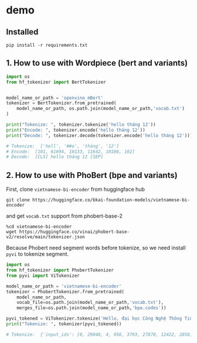 # demo
## Installed
`pip install -r requirements.txt`

## 1. How to use with Wordpiece (bert and variants)
```python
import os
from hf_tokenizer import BertTokenizer


model_name_or_path = 'openvino_mBert'
tokenizer = BertTokenizer.from_pretrained(
    model_name_or_path, os.path.join(model_name_or_path,'vocab.txt')
)

print("Tokenize: ", tokenizer.tokenize('hello tháng 12'))
print("Encode: ", tokenizer.encode('hello tháng 12'))
print("Decode: ", tokenizer.decode(tokenizer.encode('hello tháng 12')))

# Tokenize:  ['hell', '##o', 'tháng', '12']
# Encode:  [101, 61694, 10133, 11642, 10186, 102]
# Decode:  [CLS] hello tháng 12 [SEP]
```

## 2. How to use with PhoBert (bpe and variants)
First, clone `vietnamese-bi-encoder` from huggingface hub

`git clone https://huggingface.co/bkai-foundation-models/vietnamese-bi-encoder`

and get `vocab.txt` support from phobert-base-2
```
%cd vietnamese-bi-encoder
wget https://huggingface.co/vinai/phobert-base-v2/resolve/main/tokenizer.json
```
Because Phobert need segment words before tokenize, so we need install `pyvi` to tokenize segment. 

```python
import os
from hf_tokenizer import PhobertTokenizer
from pyvi import ViTokenizer

model_name_or_path = 'vietnamese-bi-encoder'
tokenizer = PhobertTokenizer.from_pretrained(
    model_name_or_path,
    vocab_file=os.path.join(model_name_or_path,'vocab.txt'),
    merges_file=os.path.join(model_name_or_path,'bpe.codes'))

pyvi_tokened = ViTokenizer.tokenize('Hello, đại học Công Nghệ Thông Tin')
print("Tokenize: ", tokenizer(pyvi_tokened))

# Tokenize:  {'input_ids': [0, 29048, 4, 956, 3793, 27870, 12422, 2858, 2], 'token_type_ids': [0, 0, 0, 0, 0, 0, 0, 0, 0], 'attention_mask': [1, 1, 1, 1, 1, 1, 1, 1, 1]}
```